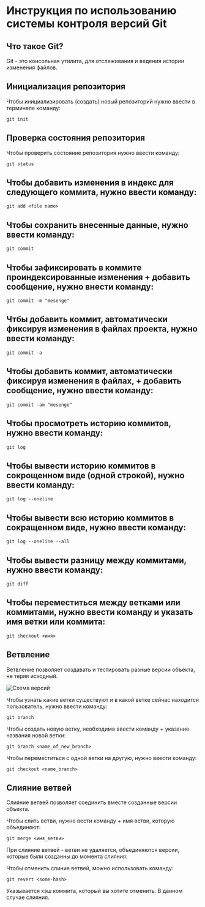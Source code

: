 # **Инструкция по использованию системы контроля версий Git**

## Что такое Git?

Git - это консольная утилита, для отслеживания и ведения истории изменения файлов.

## Инициализация репозитория 

Чтобы инициализировать (создать) новый репозиторий нужно ввести в терминале команду:

    git init
## Проверка состояния репозитория

Чтобы проверить состояние репозитория нужно ввести команду:

    git status

  ## Чтобы добавить изменения в индекс для следующего коммита, нужно ввести команду:

    git add <file name>    
    
## Чтобы сохранить внесенные данные, нужно ввести команду:

    git commit

## Чтобы зафиксировать в коммите проиндексированные изменения + добавить сообщение, нужно внести команду:

    git commit -m "mesenge"

## Чтбы добавить коммит, автоматически фиксируя изменения в файлах проекта, нужно ввести команду:

    git commit -a

 ## Чтобы добавить коммит, автоматически фиксируя изменения в файлах, + добавить сообщение, нужно ввести команду:

    git commit -am "mesenge"

## Чтобы просмотреть историю коммитов, нужно ввести команду:

    git log  
    
## Чтобы вывести историю коммитов в сокрощенном виде (одной строкой), нужно ввести команду:

    git log --oneline

## Чтобы вывести всю историю коммитов в сокращенном виде, нужно ввести команду:

    git log --oneline --all

## Чтобы вывести разницу между коммитами, нужно ввести команду:

    git diff

## Чтобы переместиться между ветками или коммитами, нужно ввести команду и указать имя ветки или коммита:

    git checkout <имя>

## Ветвление

Ветвление позволяет создавать и тестировать разные версии объекта, не теряя исходный. 

![Схема версий](slide.jpg)

Чтобы узнать какие ветки существуют и в какой ветке сейчас находится пользователь, нужно ввести команду:

    git branch

Чтобы создать новую ветку, необходимо ввести команду + указание названия новой ветки:

    git branch <name_of_new_branch>

Чтобы переместиться с одной ветки на другую, нужно ввести команду:

    git checkout <name_branch>
    
## Cлияние ветвей

Слияние ветвей позволяет соединить вместе созданные версии объекта.

Чтобы слить ветви, нужно вести команду + имя ветви, которую объединяют:

    git merge <имя_ветви>

При слияние ветвей - ветви не удаляется, объединяются версии, которые были созданны до момента слияния.

Чтобы отменить слиние ветвей, можно использовать команду:

    git revert <some-hash>

Указывается хэш коммита, который вы хотите отменить. В данном случае слияния.
